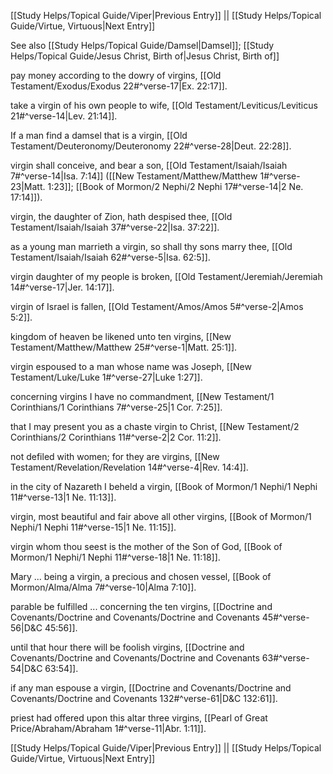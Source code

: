 [[Study Helps/Topical Guide/Viper|Previous Entry]]  ||  [[Study Helps/Topical Guide/Virtue, Virtuous|Next Entry]]

 See also [[Study Helps/Topical Guide/Damsel|Damsel]]; [[Study Helps/Topical Guide/Jesus Christ, Birth of|Jesus Christ, Birth of]]

 pay money according to the dowry of virgins, [[Old Testament/Exodus/Exodus 22#^verse-17|Ex. 22:17]].

 take a virgin of his own people to wife, [[Old Testament/Leviticus/Leviticus 21#^verse-14|Lev. 21:14]].

 If a man find a damsel that is a virgin, [[Old Testament/Deuteronomy/Deuteronomy 22#^verse-28|Deut. 22:28]].

 virgin shall conceive, and bear a son, [[Old Testament/Isaiah/Isaiah 7#^verse-14|Isa. 7:14]] ([[New Testament/Matthew/Matthew 1#^verse-23|Matt. 1:23]]; [[Book of Mormon/2 Nephi/2 Nephi 17#^verse-14|2 Ne. 17:14]]).

 virgin, the daughter of Zion, hath despised thee, [[Old Testament/Isaiah/Isaiah 37#^verse-22|Isa. 37:22]].

 as a young man marrieth a virgin, so shall thy sons marry thee, [[Old Testament/Isaiah/Isaiah 62#^verse-5|Isa. 62:5]].

 virgin daughter of my people is broken, [[Old Testament/Jeremiah/Jeremiah 14#^verse-17|Jer. 14:17]].

 virgin of Israel is fallen, [[Old Testament/Amos/Amos 5#^verse-2|Amos 5:2]].

 kingdom of heaven be likened unto ten virgins, [[New Testament/Matthew/Matthew 25#^verse-1|Matt. 25:1]].

 virgin espoused to a man whose name was Joseph, [[New Testament/Luke/Luke 1#^verse-27|Luke 1:27]].

 concerning virgins I have no commandment, [[New Testament/1 Corinthians/1 Corinthians 7#^verse-25|1 Cor. 7:25]].

 that I may present you as a chaste virgin to Christ, [[New Testament/2 Corinthians/2 Corinthians 11#^verse-2|2 Cor. 11:2]].

 not defiled with women; for they are virgins, [[New Testament/Revelation/Revelation 14#^verse-4|Rev. 14:4]].

 in the city of Nazareth I beheld a virgin, [[Book of Mormon/1 Nephi/1 Nephi 11#^verse-13|1 Ne. 11:13]].

 virgin, most beautiful and fair above all other virgins, [[Book of Mormon/1 Nephi/1 Nephi 11#^verse-15|1 Ne. 11:15]].

 virgin whom thou seest is the mother of the Son of God, [[Book of Mormon/1 Nephi/1 Nephi 11#^verse-18|1 Ne. 11:18]].

 Mary ... being a virgin, a precious and chosen vessel, [[Book of Mormon/Alma/Alma 7#^verse-10|Alma 7:10]].

 parable be fulfilled ... concerning the ten virgins, [[Doctrine and Covenants/Doctrine and Covenants/Doctrine and Covenants 45#^verse-56|D&C 45:56]].

 until that hour there will be foolish virgins, [[Doctrine and Covenants/Doctrine and Covenants/Doctrine and Covenants 63#^verse-54|D&C 63:54]].

 if any man espouse a virgin, [[Doctrine and Covenants/Doctrine and Covenants/Doctrine and Covenants 132#^verse-61|D&C 132:61]].

 priest had offered upon this altar three virgins, [[Pearl of Great Price/Abraham/Abraham 1#^verse-11|Abr. 1:11]].

[[Study Helps/Topical Guide/Viper|Previous Entry]]  ||  [[Study Helps/Topical Guide/Virtue, Virtuous|Next Entry]]